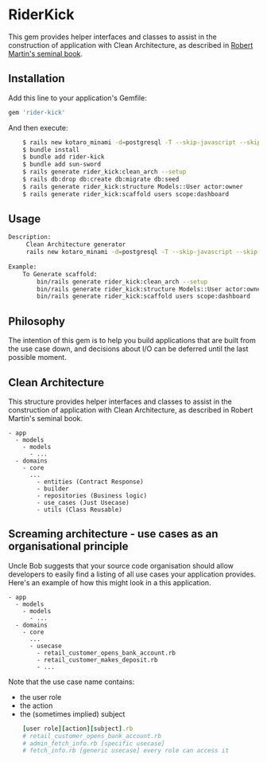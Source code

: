 # RiderKick
This gem provides helper interfaces and classes to assist in the construction of application with
Clean Architecture, as described in [Robert Martin's seminal book](https://www.amazon.com/gp/product/0134494164).


## Installation

Add this line to your application's Gemfile:

```ruby
gem 'rider-kick'
```

And then execute:
```bash
    $ rails new kotaro_minami -d=postgresql -T --skip-javascript --skip-asset-pipeline
    $ bundle install
    $ bundle add rider-kick
    $ bundle add sun-sword
    $ rails generate rider_kick:clean_arch --setup
    $ rails db:drop db:create db:migrate db:seed
    $ rails generate rider_kick:structure Models::User actor:owner
    $ rails generate rider_kick:scaffold users scope:dashboard
```

## Usage
```bash
Description:
     Clean Architecture generator
     rails new kotaro_minami -d=postgresql -T --skip-javascript --skip-asset-pipeline
     
Example:
    To Generate scaffold:
        bin/rails generate rider_kick:clean_arch --setup
        bin/rails generate rider_kick:structure Models::User actor:owner
        bin/rails generate rider_kick:scaffold users scope:dashboard

```

## Philosophy

The intention of this gem is to help you build applications that are built from the use case down,
and decisions about I/O can be deferred until the last possible moment.

## Clean Architecture
This structure provides helper interfaces and classes to assist in the construction of application with Clean Architecture, as described in Robert Martin's seminal book.

```
- app
  - models
    - models
      - ...
  - domains 
    - core
      ...
        - entities (Contract Response)
        - builder
        - repositories (Business logic)
        - use_cases (Just Usecase)
        - utils (Class Reusable)
```
## Screaming architecture - use cases as an organisational principle
Uncle Bob suggests that your source code organisation should allow developers to easily find a listing of all use cases your application provides. Here's an example of how this might look in a this application.
```
- app
  - models
    - models
      - ...
  - domains 
    - core
      ...
      - usecase
        - retail_customer_opens_bank_account.rb
        - retail_customer_makes_deposit.rb
        - ...
```
Note that the use case name contains:

- the user role
- the action
- the (sometimes implied) subject
```ruby
    [user role][action][subject].rb
    # retail_customer_opens_bank_account.rb
    # admin_fetch_info.rb [specific usecase]
    # fetch_info.rb [generic usecase] every role can access it
```

